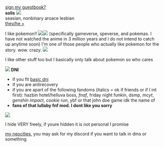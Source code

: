 <a href="http://users.smartgb.com/g/g.php?a=s&i=g19-00562-49">sign my guestbook?</a>
<br>
<b>solis</b> <img src="https://barbara.crd.co/assets/images/gallery28/a639e43a.gif?v=115e6ed7"><br>
seasian, nonbinary aroace lesbian
<br><a href="https://en.pronouns.page/@solistice">they/he +</a>

I like pokemon!! <img src="https://barbara.crd.co/assets/images/gallery05/770177fc.gif"><img src="https://barbara.crd.co/assets/images/gallery05/a1c9e904.gif"> (specifically gameverse, speverse, and pokemas. I have not watched the anime in 3 million years and I do not intend to catch up anytime soon)
I'm one of those people who actually like pokemon for the story. wow. crazy. <img src="https://barbara.crd.co/assets/images/gallery27/4d0157d1.gif">

I like other stuff too but I basically only talk about pokemon so who cares

<b><img src="https://barbara.crd.co/assets/images/gallery15/e504d2bd.gif"> DNI</b>
<ul>
  <li>if you fit <a href="listography.com/dni">basic dni</a></li>
  <li>if you are antirecovery</li>
  <li>if you are apart of the following fandoms (italics = ok if friends or if I int first): hazbin hotel/helluva boss, <i>fnaf</i>, friday night funkin, dsmp, <i>mcyt</i>, <i>genshin impact</i>, <i>cookie run</i>, ybf or that john doe game idk the name of
  <li><b>fans of that lullaby fnf mod. I dont like you sorry</b></li>
</ul>

<img src="https://barbara.crd.co/assets/images/gallery37/3bb57ebd_original.gif">

I hide VERY freely, if youre hidden it is not personal I promise

<a href="https://pokemaster28.neocities.org">my neocities,</a> you may ask for my discord if you want to talk in dms or something
  

